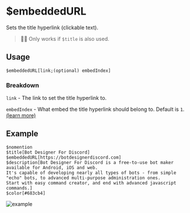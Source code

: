# $embeddedURL
Sets the title hyperlink (clickable text).
>🧙‍♂️ Only works if `$title` is also used.

## Usage
```
$embeddedURL[link;(optional) embedIndex]
```

### Breakdown
`link` - The link to set the title hyperlink to.

`embedIndex` - What embed the title hyperlink should belong to. Default is `1`. [(learn more)](https://nilpointer-software.github.io/bdfd-wiki/guides/embedIndexes.html)

## Example
```
$nomention
$title[Bot Designer For Discord]
$embeddedURL[https://botdesignerdiscord.com]
$description[Bot Designer For Discord is a free-to-use bot maker available for Android, iOS and web.
It's capable of developing nearly all types of bots - from simple "echo" bots, to advanced multi-purpose administration ones.
Start with easy command creator, and end with advanced javascript commands.]
$color[#683cb4]
```

![example](https://user-images.githubusercontent.com/69215413/123016086-d9a62980-d397-11eb-9f5d-0e783596039e.png)
